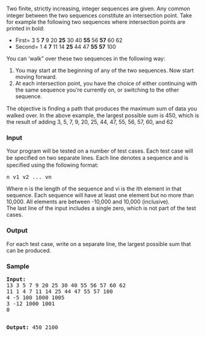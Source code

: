 <p>
Two ﬁnite, strictly increasing, integer sequences are given. Any common integer between the two sequences constitute an intersection point. Take for example the following two sequences where intersection points are<br>printed in bold:
</p><ul>
  <li>First= 3 5 <strong>7</strong> 9 20 <strong>25</strong> 30 40 <strong>55</strong> 56 <strong>57</strong> 60 62</li>
  <li>Second= 1 4 <strong>7</strong> 11 14 <strong>25</strong> 44 47 <strong>55</strong> <strong>57</strong> 100</li>
</ul>
<p>
You can ‘walk” over these two sequences in the following way:
</p><ol>
  <li>You may start at the beginning of any of the two sequences. Now start moving forward.</li>
  <li>At each intersection point, you have the choice of either continuing with the same sequence you’re currently on, or switching to the other sequence.</li>
</ol>

<p>The objective is ﬁnding a path that produces the maximum sum of data you walked over. In the above example, the largest possible sum is 450, which is the result of adding 3, 5, 7, 9, 20, 25, 44, 47, 55, 56, 57, 60, and 62</p>

<h3>Input</h3>
<p>Your program will be tested on a number of test cases. Each test case will be speciﬁed on two separate lines. Each line denotes a sequence and is speciﬁed using the following format:</p>
<pre>n v1 v2 ... vn</pre>
<p>Where n is the length of the sequence and vi is the ith element in that sequence. Each sequence will have at least one element but no more than 10,000. All elements are between -10,000 and 10,000 (inclusive). <br>The last line of the input includes a single zero, which is not part of the test cases.</p>

<h3>Output</h3>
<p>For each test case, write on a separate line, the largest possible sum that can be produced.</p>

<h3>Sample</h3>
<pre><b>Input:</b>
13 3 5 7 9 20 25 30 40 55 56 57 60 62
11 1 4 7 11 14 25 44 47 55 57 100
4 -5 100 1000 1005
3 -12 1000 1001
0

<b>Output:</b>
450
2100</pre>